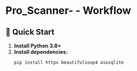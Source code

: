 # Pro_Scanner- - Workflow

## 🚀 Quick Start

1. **Install Python 3.8+**
2. **Install dependencies:**
   ```bash
   pip install httpx beautifulsoup4 aiosqlite
